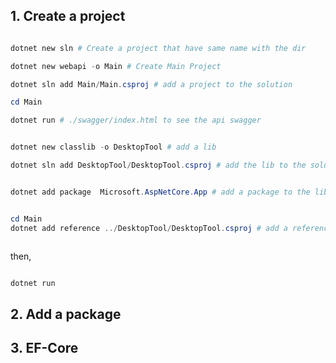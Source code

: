 ## 1. Create a project

```powershell

dotnet new sln # Create a project that have same name with the dir

dotnet new webapi -o Main # Create Main Project

dotnet sln add Main/Main.csproj # add a project to the solution

cd Main 

dotnet run # ./swagger/index.html to see the api swagger


dotnet new classlib -o DesktopTool # add a lib

dotnet sln add DesktopTool/DesktopTool.csproj # add the lib to the solution


dotnet add package  Microsoft.AspNetCore.App # add a package to the lib(DesktopTool)


cd Main 
dotnet add reference ../DesktopTool/DesktopTool.csproj # add a reference to the project


```

```powershell

```

then, 

```powershell

dotnet run 


```

## 2. Add a package


## 3. EF-Core

